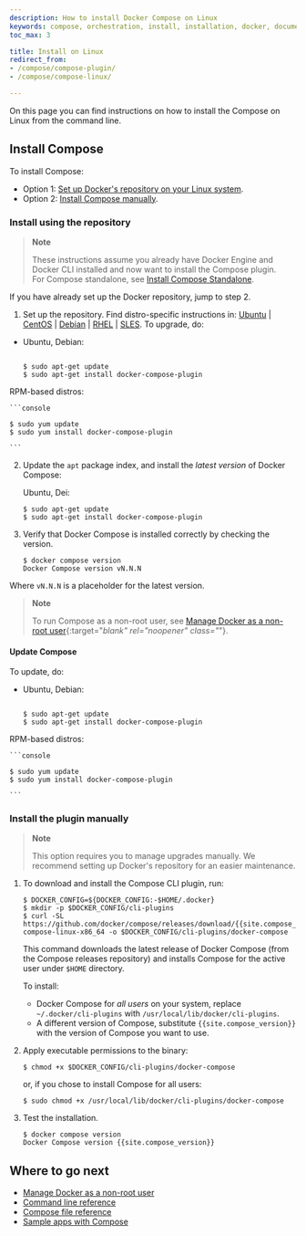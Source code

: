 ```yaml
---
description: How to install Docker Compose on Linux
keywords: compose, orchestration, install, installation, docker, documentation
toc_max: 3

title: Install on Linux
redirect_from:
- /compose/compose-plugin/
- /compose/compose-linux/

---
```


On this page you can find instructions on how to install the Compose on Linux from the command line.

## Install Compose

To install Compose:
* Option 1: [Set up Docker's repository on your Linux system](#install-using-the-repository).
* Option 2: [Install Compose manually](#install-the-plugin-manually).

### Install using the repository

> **Note**
>
> These instructions assume you already have Docker Engine and Docker CLI installed and now want to install the Compose plugin.  
For Compose standalone, see [Install Compose Standalone](./other.md#on-linux).

If you have already set up the Docker repository, jump to step 2.

1. Set up the repository. Find distro-specific instructions in:
[Ubuntu](../../engine/install/ubuntu.md/#set-up-the-repository) |
[CentOS](../../engine/install/centos.md/#set-up-the-repository) |
[Debian](../../engine/install/debian.md/#set-up-the-repository) |
[RHEL](../../engine/install/fedora.md/#set-up-the-repository) |
[SLES](../../engine/install/sles.md/#set-up-the-repository).
To upgrade, do:

* Ubuntu, Debian:

    ```console

    $ sudo apt-get update
    $ sudo apt-get install docker-compose-plugin

    ```
RPM-based distros:

    ```console

    $ sudo yum update
    $ sudo yum install docker-compose-plugin

    ```

2. Update the `apt` package index, and install the _latest version_ of Docker Compose:

    Ubuntu, Dei:

    ```console
    $ sudo apt-get update
    $ sudo apt-get install docker-compose-plugin
    ```

3.  Verify that Docker Compose is installed correctly by checking the version.

    ```console
    $ docker compose version
    Docker Compose version vN.N.N
    ```
Where `vN.N.N` is a placeholder for the latest version.

> **Note**
>
> To run Compose as a non-root user, see [Manage Docker as a non-root user](../../engine/install/linux-postinstall.md){:target="_blank" rel="noopener" class="_"}.

#### Update Compose

To update, do:

* Ubuntu, Debian:

    ```console

    $ sudo apt-get update
    $ sudo apt-get install docker-compose-plugin

    ```
RPM-based distros:

    ```console

    $ sudo yum update
    $ sudo yum install docker-compose-plugin

    ```


### Install the plugin manually

> **Note**
>
> This option requires you to manage upgrades manually. We recommend setting up Docker's repository for an easier maintenance.

1.  To download and install the Compose CLI plugin, run:

    ```console
    $ DOCKER_CONFIG=${DOCKER_CONFIG:-$HOME/.docker}
    $ mkdir -p $DOCKER_CONFIG/cli-plugins
    $ curl -SL https://github.com/docker/compose/releases/download/{{site.compose_version}}/docker-compose-linux-x86_64 -o $DOCKER_CONFIG/cli-plugins/docker-compose
    ```

    This command downloads the latest release of Docker Compose (from the Compose releases repository) and installs Compose for the active user under `$HOME` directory.

    To install:
    * Docker Compose for _all users_ on your system, replace `~/.docker/cli-plugins` with `/usr/local/lib/docker/cli-plugins`.
    * A different version of Compose, substitute `{{site.compose_version}}` with the version of Compose you want to use.

2. Apply executable permissions to the binary:

     ```console
    $ chmod +x $DOCKER_CONFIG/cli-plugins/docker-compose
    ```
    or, if you chose to install Compose for all users:

    ```console
    $ sudo chmod +x /usr/local/lib/docker/cli-plugins/docker-compose
    ```

3. Test the installation.

    ```console
    $ docker compose version
    Docker Compose version {{site.compose_version}}
    ```

## Where to go next

- [Manage Docker as a non-root user](../../engine/install/linux-postinstall.md)
- [Command line reference](../../reference/index.md)
- [Compose file reference](../compose-file/index.md)
- [Sample apps with Compose](../samples-for-compose.md)
